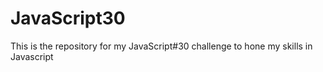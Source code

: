 # JavaScript30

This is the repository for my JavaScript#30 challenge to hone my skills in Javascript
